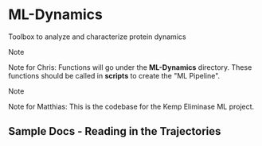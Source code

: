 # ML-Dynamics
Toolbox to analyze and characterize protein dynamics

> [!NOTE]  
> Note for Chris: Functions will go under the **ML-Dynamics** directory. These functions should be called in **scripts** to create the "ML Pipeline". 

> [!NOTE]  
> Note for Matthias: This is the codebase for the Kemp Eliminase ML project.

## Sample Docs - Reading in the Trajectories

```

```
